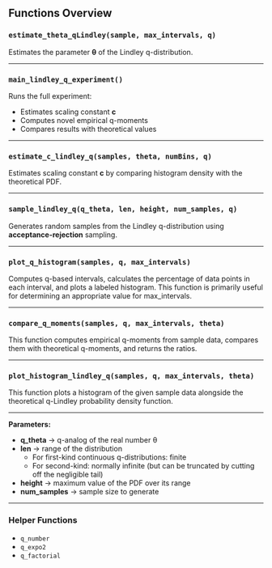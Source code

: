 ## Functions Overview

### `estimate_theta_qLindley(sample, max_intervals, q)`
Estimates the parameter **θ** of the Lindley q-distribution.

---

### `main_lindley_q_experiment()`
Runs the full experiment:
- Estimates scaling constant **c**
- Computes novel empirical q-moments
- Compares results with theoretical values

---

### `estimate_c_lindley_q(samples, theta, numBins, q)`
Estimates scaling constant **c** by comparing histogram density with the theoretical PDF.

---

### `sample_lindley_q(q_theta, len, height, num_samples, q)`
Generates random samples from the Lindley q-distribution using **acceptance-rejection** sampling.

---

### `plot_q_histogram(samples, q, max_intervals)`
Computes q-based intervals, calculates the percentage of data points in each interval, and plots a labeled histogram.  This function is primarily useful for determining an appropriate value for max_intervals.

---

### `compare_q_moments(samples, q, max_intervals, theta)`

This function computes empirical q-moments from sample data, compares them with theoretical q-moments, and returns the ratios.

---

### `plot_histogram_lindley_q(samples, q, max_intervals, theta)`

This function plots a histogram of the given sample data alongside the theoretical q-Lindley probability density function.

---

**Parameters:**
- **q_theta** → q-analog of the real number θ  
- **len** → range of the distribution  
  - For first-kind continuous q-distributions: finite  
  - For second-kind: normally infinite (but can be truncated by cutting off the negligible tail)  
- **height** → maximum value of the PDF over its range  
- **num_samples** → sample size to generate  

---

### Helper Functions
- `q_number`
- `q_expo2`
- `q_factorial`
